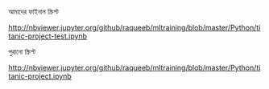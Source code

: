 আমাদের ফাইনাল স্ক্রিপ্ট

http://nbviewer.jupyter.org/github/raqueeb/mltraining/blob/master/Python/titanic-project-test.ipynb

পুরানো স্ক্রিপ্ট 

http://nbviewer.jupyter.org/github/raqueeb/mltraining/blob/master/Python/titanic-project.ipynb


